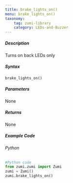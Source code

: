```yaml
---
title: brake_lights_on()
menu: brake_lights_on()
taxonomy:
    tag: zumi-library
    category: LEDs-and-Buzzer
---
```


##### Description
Turns on back LEDs only

##### Syntax
```brake_lights_on()```<br />

##### Parameters
None

##### Returns
None

##### Example Code
###### Python
```python
#Python code
from zumi.zumi import Zumi 
zumi = Zumi()
zumi.brake_lights_on()
```
